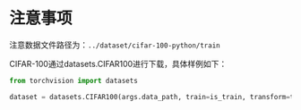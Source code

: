 # 注意事项

注意数据文件路径为：`../dataset/cifar-100-python/train`

CIFAR-100通过datasets.CIFAR100进行下载，具体样例如下：

```python
from torchvision import datasets

dataset = datasets.CIFAR100(args.data_path, train=is_train, transform=transform, download=True)
```



